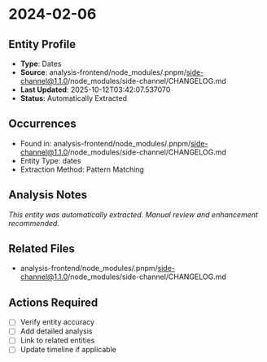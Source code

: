 # 2024-02-06

## Entity Profile
- **Type**: Dates
- **Source**: analysis-frontend/node_modules/.pnpm/side-channel@1.1.0/node_modules/side-channel/CHANGELOG.md
- **Last Updated**: 2025-10-12T03:42:07.537070
- **Status**: Automatically Extracted

## Occurrences
- Found in: analysis-frontend/node_modules/.pnpm/side-channel@1.1.0/node_modules/side-channel/CHANGELOG.md
- Entity Type: dates
- Extraction Method: Pattern Matching

## Analysis Notes
*This entity was automatically extracted. Manual review and enhancement recommended.*

## Related Files
- analysis-frontend/node_modules/.pnpm/side-channel@1.1.0/node_modules/side-channel/CHANGELOG.md

## Actions Required
- [ ] Verify entity accuracy
- [ ] Add detailed analysis
- [ ] Link to related entities
- [ ] Update timeline if applicable

